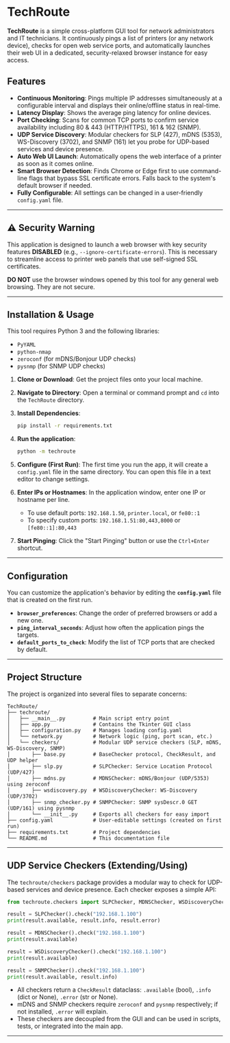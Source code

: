 # TechRoute

**TechRoute** is a simple cross-platform GUI tool for network administrators and IT technicians. It continuously pings a list of printers (or any network device), checks for open web service ports, and automatically launches their web UI in a dedicated, security-relaxed browser instance for easy access.

## Features

* **Continuous Monitoring**: Pings multiple IP addresses simultaneously at a configurable interval and displays their online/offline status in real-time.
* **Latency Display**: Shows the average ping latency for online devices.
* **Port Checking**: Scans for common TCP ports to confirm service availability including 80 & 443 (HTTP/HTTPS), 161 & 162 (SNMP).
* **UDP Service Discovery**: Modular checkers for SLP (427), mDNS (5353), WS-Discovery (3702), and SNMP (161) let you probe for UDP-based services and device presence.
* **Auto Web UI Launch**: Automatically opens the web interface of a printer as soon as it comes online.
* **Smart Browser Detection**: Finds Chrome or Edge first to use command-line flags that bypass SSL certificate errors. Falls back to the system's default browser if needed.
* **Fully Configurable**: All settings can be changed in a user-friendly `config.yaml` file.

---

## ⚠️ Security Warning

This application is designed to launch a web browser with key security features **DISABLED** (e.g., `--ignore-certificate-errors`). This is necessary to streamline access to printer web panels that use self-signed SSL certificates.

**DO NOT** use the browser windows opened by this tool for any general web browsing. They are not secure.

---

## Installation & Usage


This tool requires Python 3 and the following libraries:

- `PyYAML`
- `python-nmap`
- `zeroconf` (for mDNS/Bonjour UDP checks)
- `pysnmp` (for SNMP UDP checks)

1. **Clone or Download**: Get the project files onto your local machine.
2. **Navigate to Directory**: Open a terminal or command prompt and `cd` into the `TechRoute` directory.
3. **Install Dependencies**:


    ```bash
    pip install -r requirements.txt
    ```

4. **Run the application**:

    ```bash
    python -m techroute
    ```

5. **Configure (First Run)**: The first time you run the app, it will create a `config.yaml` file in the same directory. You can open this file in a text editor to change settings.
6. **Enter IPs or Hostnames**: In the application window, enter one IP or hostname per line.
    * To use default ports: `192.168.1.50`, `printer.local`, or `fe80::1`
    * To specify custom ports: `192.168.1.51:80,443,8000` or `[fe80::1]:80,443`
7. **Start Pinging**: Click the "Start Pinging" button or use the `Ctrl+Enter` shortcut.

---

## Configuration

You can customize the application's behavior by editing the **`config.yaml`** file that is created on the first run.

* **`browser_preferences`**: Change the order of preferred browsers or add a new one.
* **`ping_interval_seconds`**: Adjust how often the application pings the targets.
* **`default_ports_to_check`**: Modify the list of TCP ports that are checked by default.

---

## Project Structure

The project is organized into several files to separate concerns:

```plaintext
TechRoute/
├── techroute/
│   ├── __main__.py         # Main script entry point
│   ├── app.py              # Contains the Tkinter GUI class
│   ├── configuration.py    # Manages loading config.yaml
│   └── network.py          # Network logic (ping, port scan, etc.)
│   └── checkers/           # Modular UDP service checkers (SLP, mDNS, WS-Discovery, SNMP)
│       ├── base.py         # BaseChecker protocol, CheckResult, and UDP helper
│       ├── slp.py          # SLPChecker: Service Location Protocol (UDP/427)
│       ├── mdns.py         # MDNSChecker: mDNS/Bonjour (UDP/5353) using zeroconf
│       ├── wsdiscovery.py  # WSDiscoveryChecker: WS-Discovery (UDP/3702)
│       ├── snmp_checker.py # SNMPChecker: SNMP sysDescr.0 GET (UDP/161) using pysnmp
│       └── __init__.py     # Exports all checkers for easy import
├── config.yaml             # User-editable settings (created on first run)
├── requirements.txt        # Project dependencies
└── README.md               # This documentation file
```

---

## UDP Service Checkers (Extending/Using)

The `techroute/checkers` package provides a modular way to check for UDP-based services and device presence. Each checker exposes a simple API:

```python
from techroute.checkers import SLPChecker, MDNSChecker, WSDiscoveryChecker, SNMPChecker

result = SLPChecker().check("192.168.1.100")
print(result.available, result.info, result.error)

result = MDNSChecker().check("192.168.1.100")
print(result.available)

result = WSDiscoveryChecker().check("192.168.1.100")
print(result.available)

result = SNMPChecker().check("192.168.1.100")
print(result.available, result.info)
```

- All checkers return a `CheckResult` dataclass: `.available` (bool), `.info` (dict or None), `.error` (str or None).
- mDNS and SNMP checkers require `zeroconf` and `pysnmp` respectively; if not installed, `.error` will explain.
- These checkers are decoupled from the GUI and can be used in scripts, tests, or integrated into the main app.

---
